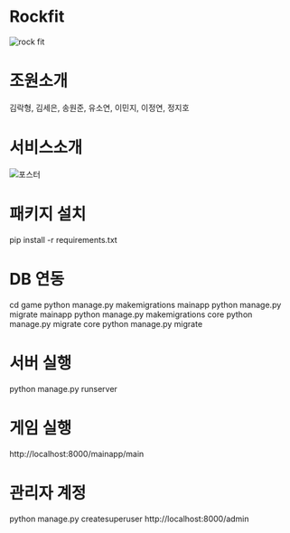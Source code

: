 # Rockfit
![rock fit](https://user-images.githubusercontent.com/50236187/211225885-247a05c5-adcf-4051-9328-8b0267a249af.png)

# 조원소개
김락형, 김세은, 송원준, 유소연, 이민지, 이정연, 정지호

# 서비스소개
![포스터](https://user-images.githubusercontent.com/50236187/211225909-5789b0f8-b6c4-43c0-b7d2-e08bf7ff9bbb.jpg)


# 패키지 설치
pip install -r requirements.txt

# DB 연동
cd game
python manage.py makemigrations mainapp
python manage.py migrate mainapp
python manage.py makemigrations core
python manage.py migrate core
python manage.py migrate

# 서버 실행
python manage.py runserver

# 게임 실행
http://localhost:8000/mainapp/main

# 관리자 계정
python manage.py createsuperuser
http://localhost:8000/admin
